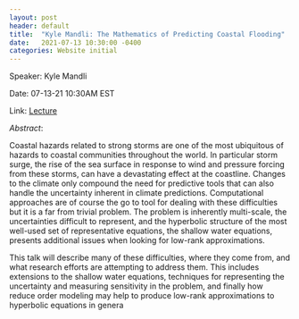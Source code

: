 ```yaml
---
layout: post
header: default
title:  "Kyle Mandli: The Mathematics of Predicting Coastal Flooding"
date:   2021-07-13 10:30:00 -0400
categories: Website initial
---
```


Speaker: Kyle Mandli

Date: 07-13-21 10:30AM EST

Link: [Lecture](https://columbiauniversity.zoom.us/j/93079929576?pwd=K1d1WHFjempUcUNsWHZFNHlQc2N5UT09)

*Abstract*: 

Coastal hazards related to strong storms are one of the most ubiquitous of hazards to coastal communities throughout the world. In particular storm surge, the rise of the sea surface in response to wind and pressure forcing from these storms, can have a devastating effect at the coastline. Changes to the climate only compound the need for predictive tools that can also handle the uncertainty inherent in climate predictions. Computational approaches are of course the go to tool for dealing with these difficulties but it is a far from trivial problem. The problem is inherently multi-scale, the uncertainties difficult to represent, and the hyperbolic structure of the most well-used set of representative equations, the shallow water equations, presents additional issues when looking for low-rank approximations.

This talk will describe many of these difficulties, where they come from, and what research efforts are attempting to address them. This includes extensions to the shallow water equations, techniques for representing the uncertainty and measuring sensitivity in the problem, and finally how reduce order modeling may help to produce low-rank approximations to hyperbolic equations in genera
